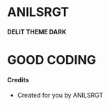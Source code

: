 # ANILSRGT

#### DELIT THEME DARK

<!--![hackpot](https://github.com/anilsrgt/)!-->

# GOOD CODING

#### Credits
* Created for you by ANILSRGT